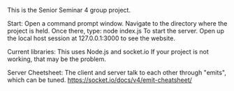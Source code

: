 This is the Senior Seminar 4 group project.

Start:
 Open a command prompt window. Navigate to the directory where the project is held. Once there, type:
node index.js
 To start the server. Open up the local host session at 127.0.0.1:3000 to see the website.

Current libraries:
 This uses Node.js and socket.io
 If your project is not working, that may be the problem.

Server Cheetsheet:
 The client and server talk to each other through "emits", which can be tuned.
 https://socket.io/docs/v4/emit-cheatsheet/